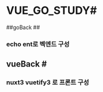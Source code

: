 # VUE_GO_STUDY#  
## goBack ##
### echo ent로 벡엔드 구성 ###
## vueBack # #
### nuxt3 vuetify3 로 프론트 구성 ###
